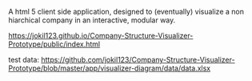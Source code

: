 A html 5 client side application, designed to (eventually) visualize a non hiarchical company in an interactive, modular way.

https://jokil123.github.io/Company-Structure-Visualizer-Prototype/public/index.html

test data:
https://github.com/jokil123/Company-Structure-Visualizer-Prototype/blob/master/app/visualizer-diagram/data/data.xlsx
